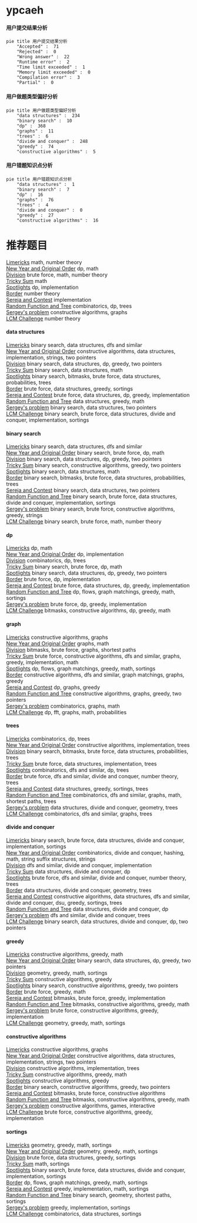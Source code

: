 # ypcaeh
<!-- tabs:start -->
#### **用户提交结果分析**

```mermaid
pie title 用户提交结果分析
    "Accepted" :  71
    "Rejected" :  0
    "Wrong answer" :  22
    "Runtime error" :  2
    "Time limit exceeded" :  1
    "Memory limit exceeded" :  0
    "Compilation error" :  3
    "Partial" :  0
```
#### **用户做题类型偏好分析**

```mermaid
pie title 用户做题类型偏好分析
    "data structures" :  234
    "binary search" :  10
    "dp" :  368
    "graphs" :  11
    "trees" :  6
    "divide and conquer" :  248
    "greedy" :  74
    "constructive algorithms" :  5
```
#### **用户错题知识点分析**

```mermaid
pie title 用户错题知识点分析
    "data structures" :  1
    "binary search" :  7
    "dp" :  16
    "graphs" :  76
    "trees" :  4
    "divide and conquer" :  0
    "greedy" :  27
    "constructive algorithms" :  16
```
<!-- tabs:end -->
# 推荐题目
[Limericks](http://codeforces.com/problemset/problem/1331/B)		math,
                        number theory		  
[New Year and Original Order](http://codeforces.com/problemset/problem/908/G)		dp,
                        math		  
[Division](https://codeforces.com/contest/1445/problem/C)		brute force,
                        math,
                        number theory		  
[Tricky Sum](http://codeforces.com/problemset/problem/598/A)		math		  
[Spotlights](http://codeforces.com/problemset/problem/729/B)		dp,
                        implementation		  
[Border](https://codeforces.com/contest/1011/problem/E)		number theory		  
[Sereja and Contest](https://codeforces.com/contest/315/problem/C)		implementation		  
[Random Function and Tree](http://codeforces.com/problemset/problem/482/D)		combinatorics,
                        dp,
                        trees		  
[Sergey's problem](http://codeforces.com/problemset/problem/1019/C)		constructive algorithms,
                        graphs		  
[LCM Challenge](https://codeforces.com/contest/236/problem/C)		number theory		  
<!-- tabs:start -->
#### **data structures**
[Limericks](http://codeforces.com/problemset/problem/932/B)		binary search,
                        data structures,
                        dfs and similar		  
[New Year and Original Order](https://codeforces.com/contest/1382/problem/C2)		constructive algorithms,
                        data structures,
                        implementation,
                        strings,
                        two pointers		  
[Division](http://codeforces.com/problemset/problem/1492/C)		binary search,
                        data structures,
                        dp,
                        greedy,
                        two pointers		  
[Tricky Sum](http://codeforces.com/problemset/problem/1490/G)		binary search,
                        data structures,
                        math		  
[Spotlights](http://codeforces.com/problemset/problem/1479/D)		binary search,
                        bitmasks,
                        brute force,
                        data structures,
                        probabilities,
                        trees		  
[Border](http://codeforces.com/problemset/problem/1497/A)		brute force,
                        data structures,
                        greedy,
                        sortings		  
[Sereja and Contest](http://codeforces.com/problemset/problem/1491/C)		brute force,
                        data structures,
                        dp,
                        greedy,
                        implementation		  
[Random Function and Tree](http://codeforces.com/problemset/problem/1492/B)		data structures,
                        greedy,
                        math		  
[Sergey's problem](http://codeforces.com/problemset/problem/1436/E)		binary search,
                        data structures,
                        two pointers		  
[LCM Challenge](http://codeforces.com/problemset/problem/1461/D)		binary search,
                        brute force,
                        data structures,
                        divide and conquer,
                        implementation,
                        sortings		  
#### **binary search**
[Limericks](http://codeforces.com/problemset/problem/932/B)		binary search,
                        data structures,
                        dfs and similar		  
[New Year and Original Order](http://codeforces.com/problemset/problem/817/C)		binary search,
                        brute force,
                        dp,
                        math		  
[Division](http://codeforces.com/problemset/problem/1492/C)		binary search,
                        data structures,
                        dp,
                        greedy,
                        two pointers		  
[Tricky Sum](http://codeforces.com/problemset/problem/1463/D)		binary search,
                        constructive algorithms,
                        greedy,
                        two pointers		  
[Spotlights](http://codeforces.com/problemset/problem/1490/G)		binary search,
                        data structures,
                        math		  
[Border](http://codeforces.com/problemset/problem/1479/D)		binary search,
                        bitmasks,
                        brute force,
                        data structures,
                        probabilities,
                        trees		  
[Sereja and Contest](http://codeforces.com/problemset/problem/1436/E)		binary search,
                        data structures,
                        two pointers		  
[Random Function and Tree](http://codeforces.com/problemset/problem/1461/D)		binary search,
                        brute force,
                        data structures,
                        divide and conquer,
                        implementation,
                        sortings		  
[Sergey's problem](http://codeforces.com/problemset/problem/1493/C)		binary search,
                        brute force,
                        constructive algorithms,
                        greedy,
                        strings		  
[LCM Challenge](http://codeforces.com/problemset/problem/1487/D)		binary search,
                        brute force,
                        math,
                        number theory		  
#### **dp**
[Limericks](http://codeforces.com/problemset/problem/908/G)		dp,
                        math		  
[New Year and Original Order](http://codeforces.com/problemset/problem/729/B)		dp,
                        implementation		  
[Division](http://codeforces.com/problemset/problem/482/D)		combinatorics,
                        dp,
                        trees		  
[Tricky Sum](http://codeforces.com/problemset/problem/817/C)		binary search,
                        brute force,
                        dp,
                        math		  
[Spotlights](http://codeforces.com/problemset/problem/1492/C)		binary search,
                        data structures,
                        dp,
                        greedy,
                        two pointers		  
[Border](https://codeforces.com/contest/1457/problem/C)		brute force,
                        dp,
                        implementation		  
[Sereja and Contest](http://codeforces.com/problemset/problem/1491/C)		brute force,
                        data structures,
                        dp,
                        greedy,
                        implementation		  
[Random Function and Tree](http://codeforces.com/problemset/problem/1437/C)		dp,
                        flows,
                        graph matchings,
                        greedy,
                        math,
                        sortings		  
[Sergey's problem](http://codeforces.com/problemset/problem/1499/B)		brute force,
                        dp,
                        greedy,
                        implementation		  
[LCM Challenge](http://codeforces.com/problemset/problem/1491/D)		bitmasks,
                        constructive algorithms,
                        dp,
                        greedy,
                        math		  
#### **graph**
[Limericks](http://codeforces.com/problemset/problem/1019/C)		constructive algorithms,
                        graphs		  
[New Year and Original Order](http://codeforces.com/problemset/problem/402/E)		graphs,
                        math		  
[Division](http://codeforces.com/problemset/problem/1205/B)		bitmasks,
                        brute force,
                        graphs,
                        shortest paths		  
[Tricky Sum](http://codeforces.com/problemset/problem/1487/C)		brute force,
                        constructive algorithms,
                        dfs and similar,
                        graphs,
                        greedy,
                        implementation,
                        math		  
[Spotlights](http://codeforces.com/problemset/problem/1437/C)		dp,
                        flows,
                        graph matchings,
                        greedy,
                        math,
                        sortings		  
[Border](http://codeforces.com/problemset/problem/1470/D)		constructive algorithms,
                        dfs and similar,
                        graph matchings,
                        graphs,
                        greedy		  
[Sereja and Contest](http://codeforces.com/problemset/problem/1476/C)		dp,
                        graphs,
                        greedy		  
[Random Function and Tree](http://codeforces.com/problemset/problem/1304/D)		constructive algorithms,
                        graphs,
                        greedy,
                        two pointers		  
[Sergey's problem](http://codeforces.com/problemset/problem/1475/C)		combinatorics,
                        graphs,
                        math		  
[LCM Challenge](http://codeforces.com/problemset/problem/553/E)		dp,
                        fft,
                        graphs,
                        math,
                        probabilities		  
#### **trees**
[Limericks](http://codeforces.com/problemset/problem/482/D)		combinatorics,
                        dp,
                        trees		  
[New Year and Original Order](http://codeforces.com/problemset/problem/1085/D)		constructive algorithms,
                        implementation,
                        trees		  
[Division](http://codeforces.com/problemset/problem/1479/D)		binary search,
                        bitmasks,
                        brute force,
                        data structures,
                        probabilities,
                        trees		  
[Tricky Sum](http://codeforces.com/problemset/problem/1511/C)		brute force,
                        data structures,
                        implementation,
                        trees		  
[Spotlights](http://codeforces.com/problemset/problem/1499/F)		combinatorics,
                        dfs and similar,
                        dp,
                        trees		  
[Border](http://codeforces.com/problemset/problem/1491/E)		brute force,
                        dfs and similar,
                        divide and conquer,
                        number theory,
                        trees		  
[Sereja and Contest](http://codeforces.com/problemset/problem/1466/D)		data structures,
                        greedy,
                        sortings,
                        trees		  
[Random Function and Tree](http://codeforces.com/problemset/problem/1495/D)		combinatorics,
                        dfs and similar,
                        graphs,
                        math,
                        shortest paths,
                        trees		  
[Sergey's problem](http://codeforces.com/problemset/problem/1303/G)		data structures,
                        divide and conquer,
                        geometry,
                        trees		  
[LCM Challenge](http://codeforces.com/problemset/problem/1454/E)		combinatorics,
                        dfs and similar,
                        graphs,
                        trees		  
#### **divide and conquer**
[Limericks](http://codeforces.com/problemset/problem/1461/D)		binary search,
                        brute force,
                        data structures,
                        divide and conquer,
                        implementation,
                        sortings		  
[New Year and Original Order](http://codeforces.com/problemset/problem/1466/G)		combinatorics,
                        divide and conquer,
                        hashing,
                        math,
                        string suffix structures,
                        strings		  
[Division](http://codeforces.com/problemset/problem/1490/D)		dfs and similar,
                        divide and conquer,
                        implementation		  
[Tricky Sum](https://codeforces.com/contest/1483/problem/C)		data structures,
                        divide and conquer,
                        dp		  
[Spotlights](http://codeforces.com/problemset/problem/1491/E)		brute force,
                        dfs and similar,
                        divide and conquer,
                        number theory,
                        trees		  
[Border](http://codeforces.com/problemset/problem/1303/G)		data structures,
                        divide and conquer,
                        geometry,
                        trees		  
[Sereja and Contest](http://codeforces.com/problemset/problem/1494/D)		constructive algorithms,
                        data structures,
                        dfs and similar,
                        divide and conquer,
                        dsu,
                        greedy,
                        sortings,
                        trees		  
[Random Function and Tree](http://codeforces.com/problemset/problem/1482/E)		data structures,
                        divide and conquer,
                        dp		  
[Sergey's problem](http://codeforces.com/problemset/problem/566/C)		dfs and similar,
                        divide and conquer,
                        trees		  
[LCM Challenge](http://codeforces.com/problemset/problem/1428/F)		binary search,
                        data structures,
                        divide and conquer,
                        dp,
                        two pointers		  
#### **greedy**
[Limericks](http://codeforces.com/problemset/problem/1467/A)		constructive algorithms,
                        greedy,
                        math		  
[New Year and Original Order](http://codeforces.com/problemset/problem/1492/C)		binary search,
                        data structures,
                        dp,
                        greedy,
                        two pointers		  
[Division](https://codeforces.com/contest/1496/problem/C)		geometry,
                        greedy,
                        math,
                        sortings		  
[Tricky Sum](http://codeforces.com/problemset/problem/1493/A)		constructive algorithms,
                        greedy		  
[Spotlights](http://codeforces.com/problemset/problem/1463/D)		binary search,
                        constructive algorithms,
                        greedy,
                        two pointers		  
[Border](http://codeforces.com/problemset/problem/1462/C)		brute force,
                        greedy,
                        math		  
[Sereja and Contest](http://codeforces.com/problemset/problem/1494/B)		bitmasks,
                        brute force,
                        greedy,
                        implementation		  
[Random Function and Tree](http://codeforces.com/problemset/problem/1492/D)		bitmasks,
                        constructive algorithms,
                        greedy,
                        math		  
[Sergey's problem](https://codeforces.com/contest/1483/problem/A)		brute force,
                        constructive algorithms,
                        greedy,
                        implementation		  
[LCM Challenge](http://codeforces.com/problemset/problem/1495/A)		geometry,
                        greedy,
                        math,
                        sortings		  
#### **constructive algorithms**
[Limericks](http://codeforces.com/problemset/problem/1019/C)		constructive algorithms,
                        graphs		  
[New Year and Original Order](https://codeforces.com/contest/1382/problem/C2)		constructive algorithms,
                        data structures,
                        implementation,
                        strings,
                        two pointers		  
[Division](http://codeforces.com/problemset/problem/1085/D)		constructive algorithms,
                        implementation,
                        trees		  
[Tricky Sum](http://codeforces.com/problemset/problem/1467/A)		constructive algorithms,
                        greedy,
                        math		  
[Spotlights](http://codeforces.com/problemset/problem/1493/A)		constructive algorithms,
                        greedy		  
[Border](http://codeforces.com/problemset/problem/1463/D)		binary search,
                        constructive algorithms,
                        greedy,
                        two pointers		  
[Sereja and Contest](https://codeforces.com/contest/1456/problem/B)		bitmasks,
                        brute force,
                        constructive algorithms		  
[Random Function and Tree](http://codeforces.com/problemset/problem/1492/D)		bitmasks,
                        constructive algorithms,
                        greedy,
                        math		  
[Sergey's problem](https://codeforces.com/contest/1504/problem/D)		constructive algorithms,
                        games,
                        interactive		  
[LCM Challenge](https://codeforces.com/contest/1483/problem/A)		brute force,
                        constructive algorithms,
                        greedy,
                        implementation		  
#### **sortings**
[Limericks](https://codeforces.com/contest/1496/problem/C)		geometry,
                        greedy,
                        math,
                        sortings		  
[New Year and Original Order](http://codeforces.com/problemset/problem/1495/A)		geometry,
                        greedy,
                        math,
                        sortings		  
[Division](http://codeforces.com/problemset/problem/1497/A)		brute force,
                        data structures,
                        greedy,
                        sortings		  
[Tricky Sum](http://codeforces.com/problemset/problem/1427/A)		math,
                        sortings		  
[Spotlights](http://codeforces.com/problemset/problem/1461/D)		binary search,
                        brute force,
                        data structures,
                        divide and conquer,
                        implementation,
                        sortings		  
[Border](http://codeforces.com/problemset/problem/1437/C)		dp,
                        flows,
                        graph matchings,
                        greedy,
                        math,
                        sortings		  
[Sereja and Contest](http://codeforces.com/problemset/problem/1473/A)		greedy,
                        implementation,
                        math,
                        sortings		  
[Random Function and Tree](http://codeforces.com/problemset/problem/1486/B)		binary search,
                        geometry,
                        shortest paths,
                        sortings		  
[Sergey's problem](http://codeforces.com/problemset/problem/1480/B)		greedy,
                        implementation,
                        sortings		  
[LCM Challenge](http://codeforces.com/problemset/problem/1420/D)		combinatorics,
                        data structures,
                        sortings		  
<!-- tabs:end -->
